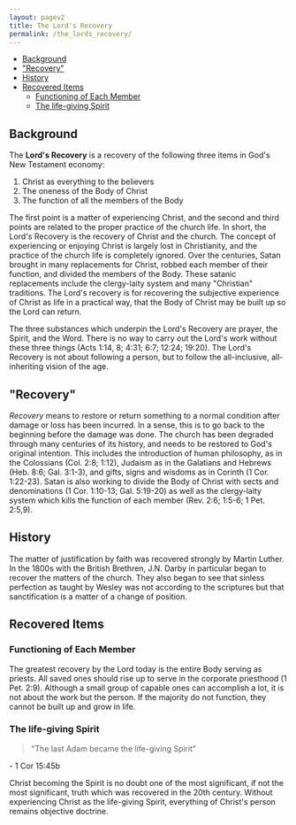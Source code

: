 ```yaml
---
layout: pagev2
title: The Lord's Recovery
permalink: /the_lords_recovery/
---
```

- [Background](#background)
- ["Recovery"](#recovery)
- [History](#history)
- [Recovered Items](#recovered-items)
  - [Functioning of Each Member](#functioning-of-each-member)
  - [The life-giving Spirit](#the-life-giving-spirit)

## Background

The **Lord's Recovery** is a recovery of the following three items in God's New Testament economy:

1. Christ as everything to the believers
2. The oneness of the Body of Christ
3. The function of all the members of the Body

The first point is a matter of experiencing Christ, and the second and third points are related to the proper practice of the church life. In short, the Lord's Recovery is the recovery of Christ and the church. The concept of experiencing or enjoying Christ is largely lost in Christianity, and the practice of the church life is completely ignored. Over the centuries, Satan brought in many replacements for Christ, robbed each member of their function, and divided the members of the Body. These satanic replacements include the clergy-laity system and many "Christian" traditions. The Lord's recovery is for recovering the subjective experience of Christ as life in a practical way, that the Body of Christ may be built up so the Lord can return.

The three substances which underpin the Lord's Recovery are prayer, the Spirit, and the Word. There is no way to carry out the Lord's work without these three things (Acts 1:14, 8; 4:31; 6:7; 12:24; 19:20). The Lord's Recovery is not about following a person, but to follow the all-inclusive, all-inheriting vision of the age.

## "Recovery"

*Recovery* means to restore or return something to a normal condition after damage or loss has been incurred. In a sense, this is to go back to the beginning before the damage was done. The church has been degraded through many centuries of its history, and needs to be restored to God's original intention. This includes the introduction of human philosophy, as in the Colossians (Col. 2:8; 1:12), Judaism as in the Galatians and Hebrews (Heb. 8:6; Gal. 3:1-3), and gifts, signs and wisdoms as in Corinth (1 Cor. 1:22-23). Satan is also working to divide the Body of Christ with sects and denominations (1 Cor. 1:10-13; Gal. 5:19-20) as well as the clergy-laity system which kills the function of each member (Rev. 2:6; 1:5-6; 1 Pet. 2:5,9).

## History

The matter of justification by faith was recovered strongly by Martin Luther. In the 1800s with the British Brethren, J.N. Darby in particular began to recover the matters of the church. They also began to see that sinless perfection as taught by Wesley was not according to the scriptures but that sanctification is a matter of a change of position.

## Recovered Items

### Functioning of Each Member

The greatest recovery by the Lord today is the entire Body serving as priests. All saved ones should rise up to serve in the corporate priesthood (1 Pet. 2:9). Although a small group of capable ones can accomplish a lot, it is not about the work but the person. If the majority do not function, they cannot be built up and grow in life.

### The life-giving Spirit

>"The last Adam became the life-giving Spirit"

\- 1 Cor 15:45b

Christ becoming the Spirit is no doubt one of the most significant, if not the most significant, truth which was recovered in the 20th century. Without experiencing Christ as the life-giving Spirit, everything of Christ's person remains objective doctrine.